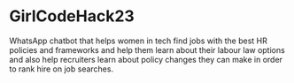 # GirlCodeHack23
WhatsApp chatbot that helps women in tech find jobs with the best HR policies and frameworks and help them learn about their labour law options and also help recruiters learn about policy changes they can make in order to rank hire on job searches.
